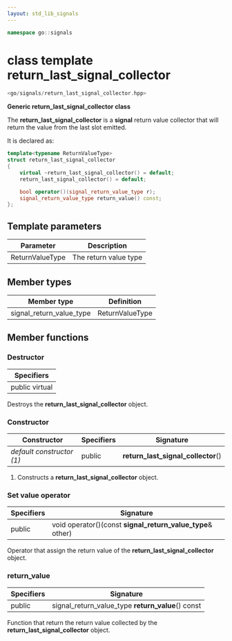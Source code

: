 ```yaml
---
layout: std_lib_signals
---
```


```c++
namespace go::signals
```

# class template return_last_signal_collector

```c++
<go/signals/return_last_signal_collector.hpp>
```

**Generic return_last_signal_collector class**

The **return_last_signal_collector** is a **signal** return value
collector that will return the value from the last slot emitted.

It is declared as:

```c++
template<typename ReturnValueType>
struct return_last_signal_collector
{
    virtual ~return_last_signal_collector() = default;
    return_last_signal_collector() = default;

    bool operator()(signal_return_value_type r);
    signal_return_value_type return_value() const;
};
```

## Template parameters

Parameter | Description
-|-
ReturnValueType | The return value type

## Member types

Member type | Definition
-|-
signal_return_value_type | ReturnValueType

## Member functions

### Destructor

Specifiers |
-|
public virtual |

Destroys the **return_last_signal_collector** object.

### Constructor

Constructor | Specifiers | Signature
-|-|-
*default constructor (1)* | public | **return_last_signal_collector**()

1. Constructs a **return_last_signal_collector** object.

### Set value operator

Specifiers | Signature
-|-
public | void operator()(const **signal_return_value_type**& other)

Operator that assign the return value of the
**return_last_signal_collector** object.

### return_value

Specifiers | Signature
-|-
public | signal_return_value_type **return_value**() const

Function that return the return value collected by the
**return_last_signal_collector** object.
